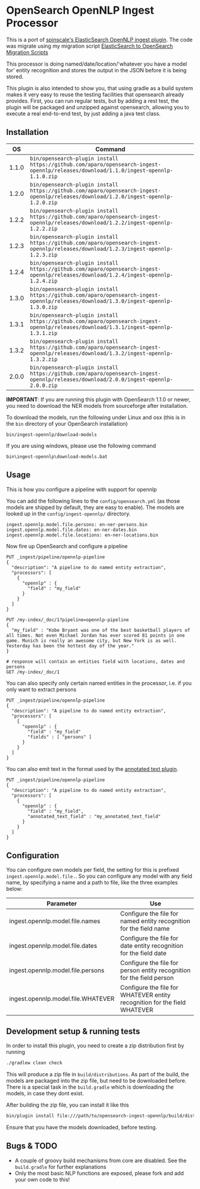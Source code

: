 # OpenSearch OpenNLP Ingest Processor

This is a port of [spinscale's ElasticSearch OpenNLP ingest plugin](https://github.com/spinscale/elasticsearch-ingest-opennlp). 
The code was migrate using my migration script [ElasticSearch to OpenSearch Migration Scripts](https://github.com/aparo/elasticsearch-opensearch-migration-scripts)

This processor is doing named/date/location/'whatever you have a model for' entity recognition and stores the output in the JSON before it is being stored.

This plugin is also intended to show you, that using gradle as a build system makes it very easy to reuse the testing facilities that opensearch already provides. First, you can run regular tests, but by adding a rest test, the plugin will be packaged and unzipped against opensearch, allowing you to execute a real end-to-end test, by just adding a java test class.

## Installation

| OS    | Command |
| ----- | ------- |
| 1.1.0  | `bin/opensearch-plugin install https://github.com/aparo/opensearch-ingest-opennlp/releases/download/1.1.0/ingest-opennlp-1.1.0.zip` |
| 1.2.0  | `bin/opensearch-plugin install https://github.com/aparo/opensearch-ingest-opennlp/releases/download/1.2.0/ingest-opennlp-1.2.0.zip` |
| 1.2.2  | `bin/opensearch-plugin install https://github.com/aparo/opensearch-ingest-opennlp/releases/download/1.2.2/ingest-opennlp-1.2.2.zip` |
| 1.2.3  | `bin/opensearch-plugin install https://github.com/aparo/opensearch-ingest-opennlp/releases/download/1.2.3/ingest-opennlp-1.2.3.zip` |
| 1.2.4  | `bin/opensearch-plugin install https://github.com/aparo/opensearch-ingest-opennlp/releases/download/1.2.4/ingest-opennlp-1.2.4.zip` |
| 1.3.0  | `bin/opensearch-plugin install https://github.com/aparo/opensearch-ingest-opennlp/releases/download/1.3.0/ingest-opennlp-1.3.0.zip` |
| 1.3.1  | `bin/opensearch-plugin install https://github.com/aparo/opensearch-ingest-opennlp/releases/download/1.3.1/ingest-opennlp-1.3.1.zip` |
| 1.3.2  | `bin/opensearch-plugin install https://github.com/aparo/opensearch-ingest-opennlp/releases/download/1.3.2/ingest-opennlp-1.3.2.zip` |
| 2.0.0  | `bin/opensearch-plugin install https://github.com/aparo/opensearch-ingest-opennlp/releases/download/2.0.0/ingest-opennlp-2.0.0.zip` |

**IMPORTANT**: If you are running this plugin with OpenSearch 1.1.0 or
newer, you need to download the NER models from sourceforge after
installation.

To download the models, run the following under Linux and osx (this is in
the `bin` directory of your OpenSearch installation)

```
bin/ingest-opennlp/download-models
```

If you are using windows, please use the following command

```
bin\ingest-opennlp\download-models.bat
```


## Usage

This is how you configure a pipeline with support for opennlp

You can add the following lines to the `config/opensearch.yml` (as those models are shipped by default, they are easy to enable). The models are looked up in the `config/ingest-opennlp/` directory.

```
ingest.opennlp.model.file.persons: en-ner-persons.bin
ingest.opennlp.model.file.dates: en-ner-dates.bin
ingest.opennlp.model.file.locations: en-ner-locations.bin
```

Now fire up OpenSearch and configure a pipeline

```
PUT _ingest/pipeline/opennlp-pipeline
{
  "description": "A pipeline to do named entity extraction",
  "processors": [
    {
      "opennlp" : {
        "field" : "my_field"
      }
    }
  ]
}

PUT /my-index/_doc/1?pipeline=opennlp-pipeline
{
  "my_field" : "Kobe Bryant was one of the best basketball players of all times. Not even Michael Jordan has ever scored 81 points in one game. Munich is really an awesome city, but New York is as well. Yesterday has been the hottest day of the year."
}

# response will contain an entities field with locations, dates and persons
GET /my-index/_doc/1
```

You can also specify only certain named entities in the processor, i.e. if you only want to extract persons


```
PUT _ingest/pipeline/opennlp-pipeline
{
  "description": "A pipeline to do named entity extraction",
  "processors": [
    {
      "opennlp" : {
        "field" : "my_field"
        "fields" : [ "persons" ]
      }
    }
  ]
}
```

You can also emit text in the format used by the [annotated text plugin](https://www.elastic.co/guide/en/opensearch/plugins/current/mapper-annotated-text.html).

```
PUT _ingest/pipeline/opennlp-pipeline
{
  "description": "A pipeline to do named entity extraction",
  "processors": [
    {
      "opennlp" : {
        "field" : "my_field",
        "annotated_text_field" : "my_annotated_text_field"
      }
    }
  ]
}
```

## Configuration

You can configure own models per field, the setting for this is prefixed `ingest.opennlp.model.file.`. So you can configure any model with any field name, by specifying a name and a path to file, like the three examples below:

| Parameter | Use |
| --- | --- |
| ingest.opennlp.model.file.names    | Configure the file for named entity recognition for the field name        |
| ingest.opennlp.model.file.dates    | Configure the file for date entity recognition for the field date         |
| ingest.opennlp.model.file.persons  | Configure the file for person entity recognition for the field person     |
| ingest.opennlp.model.file.WHATEVER | Configure the file for WHATEVER entity recognition for the field WHATEVER |

## Development setup & running tests

In order to install this plugin, you need to create a zip distribution first by running

```bash
./gradlew clean check
```

This will produce a zip file in `build/distributions`. As part of the build, the models are packaged into the zip file, but need to be downloaded before. There is a special task in the `build.gradle` which is downloading the models, in case they dont exist.

After building the zip file, you can install it like this

```bash
bin/plugin install file:///path/to/opensearch-ingest-opennlp/build/distribution/ingest-opennlp-X.Y.Z-SNAPSHOT.zip
```

Ensure that you have the models downloaded, before testing.

## Bugs & TODO

* A couple of groovy build mechanisms from core are disabled. See the `build.gradle` for further explanations
* Only the most basic NLP functions are exposed, please fork and add your own code to this!

